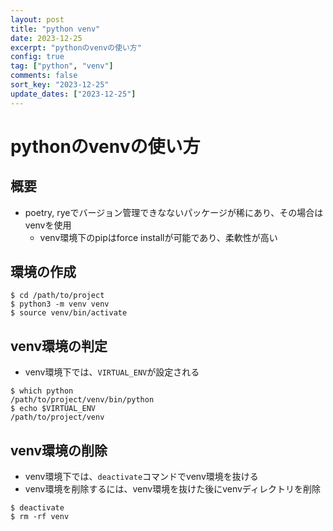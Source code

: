 ```yaml
---
layout: post
title: "python venv"
date: 2023-12-25
excerpt: "pythonのvenvの使い方"
config: true
tag: ["python", "venv"]
comments: false
sort_key: "2023-12-25"
update_dates: ["2023-12-25"]
---
```


# pythonのvenvの使い方

## 概要
 - poetry, ryeでバージョン管理できなないパッケージが稀にあり、その場合はvenvを使用
   - venv環境下のpipはforce installが可能であり、柔軟性が高い 
 
## 環境の作成

```console
$ cd /path/to/project
$ python3 -m venv venv
$ source venv/bin/activate
```

## venv環境の判定
 - venv環境下では、`VIRTUAL_ENV`が設定される

```console
$ which python
/path/to/project/venv/bin/python
$ echo $VIRTUAL_ENV
/path/to/project/venv
```

## venv環境の削除
 - venv環境下では、`deactivate`コマンドでvenv環境を抜ける
 - venv環境を削除するには、venv環境を抜けた後にvenvディレクトリを削除

```console
$ deactivate
$ rm -rf venv
```
